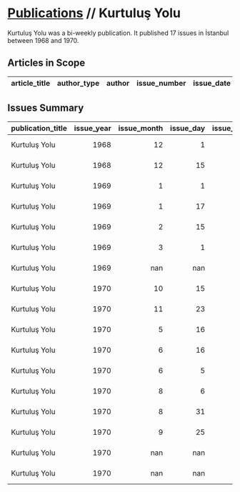 # [Publications](firstlevel_publications.md) // Kurtuluş Yolu

Kurtuluş Yolu was a bi-weekly publication. It published 17 issues in İstanbul between 1968 and 1970.

## Articles in Scope

| article_title   | author_type   | author   | issue_number   | issue_date   | pages   |
|-----------------|---------------|----------|----------------|--------------|---------|

## Issues Summary

| publication_title   |   issue_year |   issue_month |   issue_day |   issue_number | issue_type    |
|:--------------------|-------------:|--------------:|------------:|---------------:|:--------------|
| Kurtuluş Yolu       |         1968 |            12 |           1 |              1 | regular issue |
| Kurtuluş Yolu       |         1968 |            12 |          15 |              2 | regular issue |
| Kurtuluş Yolu       |         1969 |             1 |           1 |              3 | regular issue |
| Kurtuluş Yolu       |         1969 |             1 |          17 |              4 | regular issue |
| Kurtuluş Yolu       |         1969 |             2 |          15 |              6 | regular issue |
| Kurtuluş Yolu       |         1969 |             3 |           1 |              7 | regular issue |
| Kurtuluş Yolu       |         1969 |           nan |         nan |              5 | regular issue |
| Kurtuluş Yolu       |         1970 |            10 |          15 |             14 | regular issue |
| Kurtuluş Yolu       |         1970 |            11 |          23 |             16 | regular issue |
| Kurtuluş Yolu       |         1970 |             5 |          16 |              8 | regular issue |
| Kurtuluş Yolu       |         1970 |             6 |          16 |              0 | special issue |
| Kurtuluş Yolu       |         1970 |             6 |           5 |              9 | regular issue |
| Kurtuluş Yolu       |         1970 |             8 |           6 |             11 | regular issue |
| Kurtuluş Yolu       |         1970 |             8 |          31 |             12 | regular issue |
| Kurtuluş Yolu       |         1970 |             9 |          25 |             13 | regular issue |
| Kurtuluş Yolu       |         1970 |           nan |         nan |             10 | regular issue |
| Kurtuluş Yolu       |         1970 |           nan |         nan |             15 | regular issue |